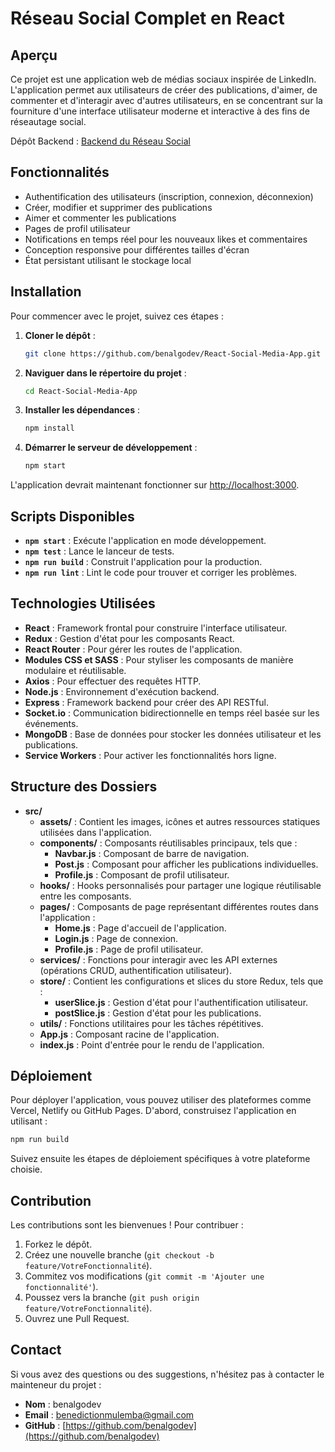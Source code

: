 # Réseau Social Complet en React

## Aperçu

Ce projet est une application web de médias sociaux inspirée de LinkedIn. L'application permet aux utilisateurs de créer des publications, d'aimer, de commenter et d'interagir avec d'autres utilisateurs, en se concentrant sur la fourniture d'une interface utilisateur moderne et interactive à des fins de réseautage social.


Dépôt Backend : [Backend du Réseau Social](https://github.com/benalgodev/Social-Network-Backend)

## Fonctionnalités

- Authentification des utilisateurs (inscription, connexion, déconnexion)
- Créer, modifier et supprimer des publications
- Aimer et commenter les publications
- Pages de profil utilisateur
- Notifications en temps réel pour les nouveaux likes et commentaires
- Conception responsive pour différentes tailles d'écran
- État persistant utilisant le stockage local

## Installation

Pour commencer avec le projet, suivez ces étapes :

1. **Cloner le dépôt** :

   ```sh
   git clone https://github.com/benalgodev/React-Social-Media-App.git
   ```

2. **Naviguer dans le répertoire du projet** :

   ```sh
   cd React-Social-Media-App
   ```

3. **Installer les dépendances** :

   ```sh
   npm install
   ```

4. **Démarrer le serveur de développement** :

   ```sh
   npm start
   ```

L'application devrait maintenant fonctionner sur [http://localhost:3000](http://localhost:3000).

## Scripts Disponibles

- **`npm start`** : Exécute l'application en mode développement.
- **`npm test`** : Lance le lanceur de tests.
- **`npm run build`** : Construit l'application pour la production.
- **`npm run lint`** : Lint le code pour trouver et corriger les problèmes.

## Technologies Utilisées

- **React** : Framework frontal pour construire l'interface utilisateur.
- **Redux** : Gestion d'état pour les composants React.
- **React Router** : Pour gérer les routes de l'application.
- **Modules CSS et SASS** : Pour styliser les composants de manière modulaire et réutilisable.
- **Axios** : Pour effectuer des requêtes HTTP.
- **Node.js** : Environnement d'exécution backend.
- **Express** : Framework backend pour créer des API RESTful.
- **Socket.io** : Communication bidirectionnelle en temps réel basée sur les événements.
- **MongoDB** : Base de données pour stocker les données utilisateur et les publications.
- **Service Workers** : Pour activer les fonctionnalités hors ligne.

## Structure des Dossiers

- **src/**
  - **assets/** : Contient les images, icônes et autres ressources statiques utilisées dans l'application.
  - **components/** : Composants réutilisables principaux, tels que :
    - **Navbar.js** : Composant de barre de navigation.
    - **Post.js** : Composant pour afficher les publications individuelles.
    - **Profile.js** : Composant de profil utilisateur.
  - **hooks/** : Hooks personnalisés pour partager une logique réutilisable entre les composants.
  - **pages/** : Composants de page représentant différentes routes dans l'application :
    - **Home.js** : Page d'accueil de l'application.
    - **Login.js** : Page de connexion.
    - **Profile.js** : Page de profil utilisateur.
  - **services/** : Fonctions pour interagir avec les API externes (opérations CRUD, authentification utilisateur).
  - **store/** : Contient les configurations et slices du store Redux, tels que :
    - **userSlice.js** : Gestion d'état pour l'authentification utilisateur.
    - **postSlice.js** : Gestion d'état pour les publications.
  - **utils/** : Fonctions utilitaires pour les tâches répétitives.
  - **App.js** : Composant racine de l'application.
  - **index.js** : Point d'entrée pour le rendu de l'application.

## Déploiement

Pour déployer l'application, vous pouvez utiliser des plateformes comme Vercel, Netlify ou GitHub Pages. D'abord, construisez l'application en utilisant :

```sh
npm run build
```

Suivez ensuite les étapes de déploiement spécifiques à votre plateforme choisie.

## Contribution

Les contributions sont les bienvenues ! Pour contribuer :

1. Forkez le dépôt.
2. Créez une nouvelle branche (`git checkout -b feature/VotreFonctionnalité`).
3. Commitez vos modifications (`git commit -m 'Ajouter une fonctionnalité'`).
4. Poussez vers la branche (`git push origin feature/VotreFonctionnalité`).
5. Ouvrez une Pull Request.

## Contact

Si vous avez des questions ou des suggestions, n'hésitez pas à contacter le mainteneur du projet :

- **Nom** : benalgodev
- **Email** : benedictionmulemba@gmail.com
- **GitHub** : [https://github.com/benalgodev](https://github.com/benalgodev)

